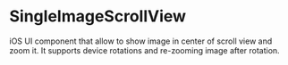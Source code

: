 SingleImageScrollView
=====================

iOS UI component that allow to show image in center of scroll view and zoom it. It supports device rotations and re-zooming image after rotation.
